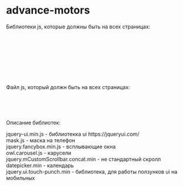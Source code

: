 # advance-motors

Библиотеки js, которые должны быть на всех страницаx: <br>
<script src="js/libs/jquery-3.3.1.min.js"></script> <br>
<script src="js/libs/jquery-ui.min.js"></script> <br>
<script src="js/libs/mask.js"></script><br>
<script src="js/libs/jquery.fancybox.min.js"></script><br>
<script src="js/libs/jquery.ui.touch-punch.min.js"></script> <br><br><br>


Файл js, который должн быть на всех страницаx: <br>
<script src="js/libs/main.js"></script><br><br><br>

<p>Описание библиотек:</p>
jquery-ui.min.js   - библиотекка ui https://jqueryui.com/<br>
mask.js  - маска на телефон<br>
jquery.fancybox.min.js - всплывающие окна<br>
owl.carousel.js  - карусели<br>
jquery.mCustomScrollbar.concat.min   - не стандартный скролл<br>
datepicker.min  - календарь<br>
jquery.ui.touch-punch.min   - библиотека, для работы ползунков ui на мобильных<br>
